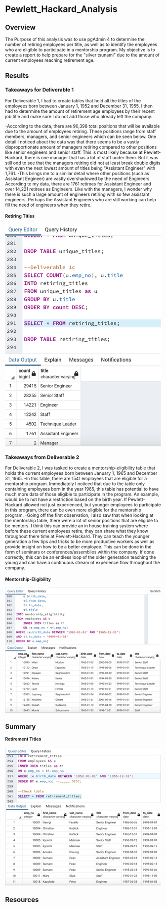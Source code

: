 # Pewlett_Hackard_Analysis

## Overview
The Purpose of this analysis was to use pgAdmin 4 to determine the number of retiring employees per title, as well as to identify the employees who are eligible to participate in a mentorship program. My objective is to create a report to help prepare for the "silver tsunami" due to the amount of current employees reaching retirement age. 

## Results
### Takeaways for Deliverable 1
For Deliverable 1, I had to create tables that hold all the titles of the employees born between January 1, 1952 and December 31, 1955. I then had to determine the amount of retirement age employees by their recent job title and make sure I do not add those who already left the company. 

-According to the data, there are 90,398 total positions that will be available due to the amount of employees retiring. These positions range from staff members, managers, and senior engineers which can be seen below. One detail I noticed about the data was that there seems to be a vastly disproportionate amount of managers retiring compared to other positions like senior engineers and senior staff. This is most likely because at Pewlett-Hackard, there is one manager that has a lot of staff under them. But it was still odd to see that the managers retiring did not at least break double digits with even the next lowest amount of titles being "Assistant Engineer" with 1,761. 
-This brings me to a similar detail where other positions (such as Assistant Engineer) are vastly overshadowed by the need of Engineers. According to my data, there are 1761 retirees for Assistant Engineer and over 14,221 retirees as Engineers. Like with the managers, I wonder why there is such a large amount of engineers retiring with so few assistant engineers. Perhaps the Assistant Engineers who are still working can help fill the need of engineers when they retire.

#### Retiring Titles 
![Retiring_Titles](./Pewlett-Hackard-Analysis/Pewlett-Hackard-Analysis-Folder/retiring_titles.png)

### Takeaways from Deliverable 2
For Deliverable 2, I was tasked to create a mentorship-eligibility table that holds the current employees born between January 1, 1965 and December 31, 1965. 
-In this table, there are 1541 employees that are eligible for a mentorship program. Immediately I noticed that due to the table only containing employees born in the year 1965, this table has potential to have much more data of those eligible to participate in the program. An example, would be to not have a restriction based on the birth year. If Pewlett-Hackard allowed not just experienced, but younger employees to participate in this program, there can be even more eligible for the mentorship program.
-Going off the first observation, I also saw that when looking at the mentorship table, there were a lot of senior positions that are eligible to be mentors. I think this can provide an in house training system where before these current employees retire, they can share what they know throughout there time at Pewlett-Hackard. They can teach the younger generation a few tips and tricks to be more productive workers as well as provide insight on how to be a better employee. This can be done in the form of seminars or conferences/assemblies within the company. If done correctly, this can be an endless loop of the older generation teaching the young and can have a continuous stream of experience flow throughout the company.  

#### Mentorship-Eligibility 
![Mentorship-Eligibility](./Pewlett-Hackard-Analysis/Pewlett-Hackard-Analysis-Folder/mentorship_eligibility.png)

## Summary
#### Retirement Titles
![Retirement_Titles](./Pewlett-Hackard-Analysis/Pewlett-Hackard-Analysis-Folder/retirement_titles.png)



## Resources

